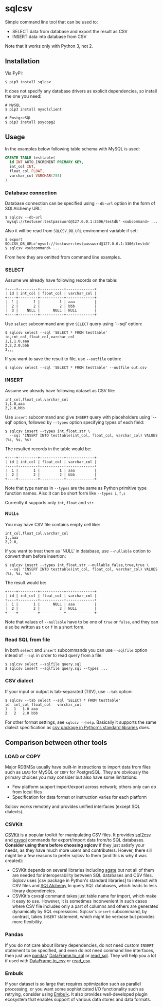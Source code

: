 # sqlcsv

Simple command line tool that can be used to:

- SELECT data from database and export the result as CSV
- INSERT data into database from CSV

Note that it works only with Python 3, not 2.

## Installation

Via PyPI:

```
$ pip3 install sqlcsv
```

It does not specify any database drivers as explicit dependencies, so install the one you need:

```
# MySQL
$ pip3 install mysqlclient

# PostgreSQL
$ pip3 install psycopg2
```

## Usage

In the examples below following table schema with MySQL is used:

```sql
CREATE TABLE testtable(
  id INT AUTO_INCREMENT PRIMARY KEY,
  int_col INT,
  float_col FLOAT,
  varchar_col VARCHAR(255)
)
```

### Database connection

Database connection can be specified using `--db-url` option in the form of SQLAlchemy URL:

```
$ sqlcsv --db-url 'mysql://testuser:testpassword@127.0.0.1:3306/testdb' <subcommand> ...
```

Also it will be read from `SQLCSV_DB_URL` environment variable if set:

```
$ export SQLCSV_DB_URL='mysql://testuser:testpassword@127.0.0.1:3306/testdb'
$ sqlcsv <subcommand> ...
```

From here they are omitted from command line examples.

### SELECT

Assume we already have following records on the table:

```
+----+---------+-----------+-------------+
| id | int_col | float_col | varchar_col |
+----+---------+-----------+-------------+
|  1 |       1 |         1 | aaa         |
|  2 |       2 |         2 | bbb         |
|  3 |    NULL |      NULL | NULL        |
+----+---------+-----------+-------------+
```

Use `select` subcommand and give `SELECT` query using '--sql' option:

```
$ sqlcsv select --sql 'SELECT * FROM testtable'
id,int_col,float_col,varchar_col
1,1,1.0,aaa
2,2,2.0,bbb
3,,,
```

If you want to save the result to file, use `--outfile` option:

```
$ sqlcsv select --sql 'SELECT * FROM testtable' --outfile out.csv
```

### INSERT

Assume we already have following dataset as CSV file:

```
int_col,float_col,varchar_col
1,1.0,aaa
2,2.0,bbb
```

Use `insert` subcommand and give `INSERT` query with placeholders using '--sql' option, followed by `--types` option specifying types of each field:

```
$ sqlcsv insert --types int,float,str \
  --sql 'INSERT INTO testtable(int_col, float_col, varchar_col) VALUES (%s, %s, %s)
```

The resulted records in the table would be:

```
+----+---------+-----------+-------------+
| id | int_col | float_col | varchar_col |
+----+---------+-----------+-------------+
|  1 |       1 |         1 | aaa         |
|  2 |       2 |         2 | bbb         |
+----+---------+-----------+-------------+
```

Note that type names in `--types` are the same as Python primitive type function names.
Also it can be short form like `--types i,f,s`

Currently it supports only `int`, `float` and `str`.

#### NULLs

You may have CSV file contains empty cell like:

```
int_col,float_col,varchar_col
1,,aaa
2,2.0,
```

If you want to treat them as 'NULL' in database, use `--nullable` option to convert them before insertion:

```
$ sqlcsv insert --types int,float,str --nullable false,true,true \
  --sql 'INSERT INTO testtable(int_col, float_col, varchar_col) VALUES (%s, %s, %s)
```

The result would be:

```
+----+---------+-----------+-------------+
| id | int_col | float_col | varchar_col |
+----+---------+-----------+-------------+
|  1 |       1 |      NULL | aaa         |
|  2 |       2 |         2 | NULL        |
+----+---------+-----------+-------------+
```

Note that values of `--nullable` have to be one of `true` or `false`, and they can also be written as `t` or `f` in a short form.

### Read SQL from file

In both `select` and `insert` subcommands you can use `--sqlfile` option intead of `--sql` in order to read query from a file:

```
$ sqlcsv select --sqlfile query.sql
$ sqlcsv insert --sqlfile query.sql --types ...
```

### CSV dialect

If your input or output is tab-separated (TSV), use `--tab` option:

```
$ sqlcsv --tab select --sql 'SELECT * FROM testtable'
id	int_col	float_col	varchar_col
1	1	1.0	aaa
2	2	2.0	bbb
```

For other format settings, see `sqlcsv --help`.
Basically it supports the same dialect specification as [csv package in Python's standard libraries](https://docs.python.org/3/library/csv.html) does.

## Comparison between other tools

### LOAD or COPY

Major RDBMSs usually have built-in instructions to import data from files such as `LOAD` for MySQL or `COPY` for PostgreSQL.
They are obviously the primary choices you may consider but also have some limitations:

- Few platform support import/export across network; others only can do from local files
- Specification for data format or instruction varies for each platform

Sqlcsv works remotely and provides unified interfaces (except SQL dialects).

### CSVKit

[CSVKit](https://csvkit.readthedocs.io) is a popular toolkit for manipulating CSV files.
It provides [sql2csv](https://csvkit.readthedocs.io/en/latest/scripts/sql2csv.html) and [csvsql](https://csvkit.readthedocs.io/en/latest/scripts/csvsql.html) commands for export/import data from/to SQL databases.
**Consider using them before choosing sqlcsv** if they just satisfy your needs, as they have much more users and contributers.
Hoever, there sill might be a few reasons to prefer sqlcsv to them (and this is why it was created):

- CSVKit depends on several libraries including [agate](https://agate.readthedocs.io/) but not all of them are needed for interoperability between SQL databases and CSV files.
  Sqlcsv uses [csv package in Python's standard libraries] to interact with CSV files and [SQLAlchemy](https://www.sqlalchemy.org/) to query SQL databases, which leads to less library dependencies.
- CSVKit's csvsql command takes just table name for import, which make it easy to use.
  However, it is sometimes inconvenient in such cases where CSV file includes only a part of columns and others are generated dynamically by SQL expressions.
  Sqlcsv's `insert` subcommand, by contrast, takes `INSERT` statement, which might be verbose but provides more flexibility.

### Pandas

If you do not care about library dependencies, do not need custom `INSERT` statement to be specified, and even do not need command line interfaces, then just use [pandas](https://pandas.pydata.org/)' [DataFrame.to_sql](https://pandas.pydata.org/pandas-docs/stable/generated/pandas.DataFrame.to_sql.html) or [read_sql](https://pandas.pydata.org/pandas-docs/stable/generated/pandas.read_sql.html).
They will help you a lot if used with [DataFrame.to_csv](https://pandas.pydata.org/pandas-docs/stable/generated/pandas.DataFrame.to_csv.html) or [read_csv](https://pandas.pydata.org/pandas-docs/stable/generated/pandas.read_csv.html).

### Embulk

If your dataset is so large that requires optimization such as parallel processing, or you want some sophisticated I/O functionality such as retrying, consider using [Embulk](https://github.com/embulk/embulk).
It also provides well-developed plugin ecosystem that enables support of various data stores and data formats.
